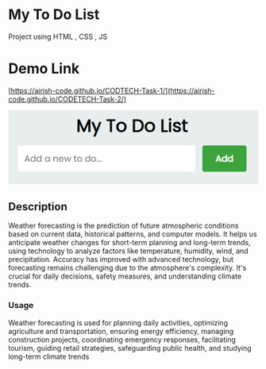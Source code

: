 # My To Do List
Project using HTML , CSS , JS

# Demo Link 
[https://airish-code.github.io/CODTECH-Task-1/](https://airish-code.github.io/CODETECH-Task-2/)



<div align="center" m-5>
  <kbd>
    <img src="https://github.com/airish-code/CODETECH-Task-2/blob/main/image.png" />
  </kbd>
</div>

## Description

Weather forecasting is the prediction of future atmospheric conditions based on current data, historical patterns, and computer models. It helps us anticipate weather changes for short-term planning and long-term trends, using technology to analyze factors like temperature, humidity, wind, and precipitation. Accuracy has improved with advanced technology, but forecasting remains challenging due to the atmosphere's complexity. It's crucial for daily decisions, safety measures, and understanding climate trends.



### Usage

Weather forecasting is used for planning daily activities, optimizing agriculture and transportation, ensuring energy efficiency, managing construction projects, coordinating emergency responses, facilitating tourism, guiding retail strategies, safeguarding public health, and studying long-term climate trends








